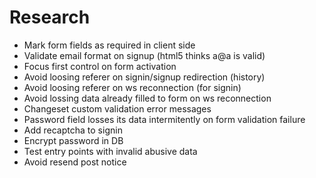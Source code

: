 # Research

- Mark form fields as required in client side
- Validate email format on signup (html5 thinks a@a is valid)
- Focus first control on form activation
- Avoid loosing referer on signin/signup redirection (history)
- Avoid loosing referer on ws reconnection (for signin)
- Avoid lossing data already filled to form on ws reconnection
- Changeset custom validation error messages
- Password field losses its data intermitently on form validation failure
- Add recaptcha to signin
- Encrypt password in DB
- Test entry points with invalid abusive data
- Avoid resend post notice